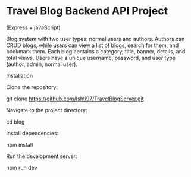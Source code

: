 # Travel Blog Backend API Project
(Express + javaScript)

Blog system with two user types: normal users and authors. Authors can CRUD blogs, while users can view a list of blogs, search for them, and bookmark them. Each blog contains a category, title, banner, details, and total views. Users have a unique username, password, and user type (author, admin, normal user).

Installation

Clone the repository:

git clone https://github.com/Ishti97/TravelBlogServer.git

Navigate to the project directory:

cd blog

Install dependencies:

npm install

Run the development server:

npm run dev
